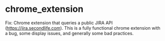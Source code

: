# chrome_extension
Fix: Chrome extension that queries a public JIRA API (https://jira.secondlife.com).  This is a fully functional chrome extension with a bug, some display issues, and generally some bad practices.
